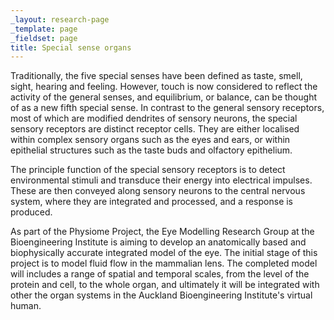 ```yaml
---
_layout: research-page
_template: page
_fieldset: page
title: Special sense organs
---
```

Traditionally, the five special senses have been defined as taste, smell, sight, hearing and feeling. However, touch is now considered to reflect the activity of the general senses, and equilibrium, or balance, can be thought of as a new fifth special sense. In contrast to the general sensory receptors, most of which are modified dendrites of sensory neurons, the special sensory receptors are distinct receptor cells. They are either localised within complex sensory organs such as the eyes and ears, or within epithelial structures such as the taste buds and olfactory epithelium.

The principle function of the special sensory receptors is to detect environmental stimuli and transduce their energy into electrical impulses. These are then conveyed along sensory neurons to the central nervous system, where they are integrated and processed, and a response is produced.

As part of the Physiome Project, the Eye Modelling Research Group at the Bioengineering Institute is aiming to develop an anatomically based and biophysically accurate integrated model of the eye. The initial stage of this project is to model fluid flow in the mammalian lens. The completed model will includes a range of spatial and temporal scales, from the level of the protein and cell, to the whole organ, and ultimately it will be integrated with other the organ systems in the Auckland Bioengineering Institute's virtual human.